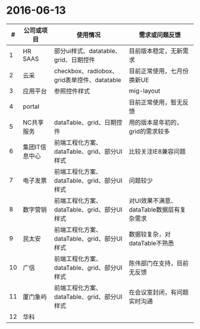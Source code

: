 # 2016-06-13

| # | 公司或项目 | 使用情况 | 需求或问题反馈 |
| --- | --- | --- | --- |
| 1 | HR SAAS | 部分ui样式、datatable、grid、日期控件 | 目前版本稳定，无新需求|
| 2 | 云采 | checkbox、radiobox、grid表单控件、datatable | 目前正常使用，七月份换新UE |
| 3 | 应用平台 | 参照控件样式 | mig-layout |
| 4 | portal | | 目前正常使用，暂无反馈 |
| 5 | NC共享服务 | dataTable、grid、日期控件 | 用的版本是年初的，grid的需求较多 |
| 6 | 集团IT信息中心 | 前端工程化方案、dataTable、grid、部分UI样式 | 比较关注IE8兼容问题 |
| 7 | 电子发票 | 前端工程化方案、dataTable、grid、部分UI样式 | 问题较少 |
| 8 | 数字营销 | 前端工程化方案、dataTable、grid、部分UI样式 | 对UI效果不满意、dataTable数据层有复杂需求 |
| 9 | 民太安 | 前端工程化方案、dataTable、grid、部分UI样式 | 数据较复杂，对dataTable不熟悉 |
| 10 | 广信 |  前端工程化方案、dataTable、grid、部分UI样式 | 陈伟部门在支持，目前无反馈 |
| 11 | 厦门象屿 | 前端工程化方案、dataTable、grid、部分UI样式 | 在会议室封闭，有问题实时沟通 |
| 12 | 华科 | | |
